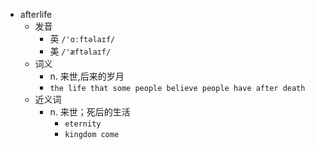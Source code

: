 - afterlife
  - 发音
    - 英 `/'ɑːftəlaɪf/`
    - 美 `/'æftəlaɪf/`
  - 词义
    - n. 来世,后来的岁月
    - `the life that some people believe people have after death`
  - 近义词
    - n. 来世；死后的生活
      - `eternity`
      - `kingdom come`
